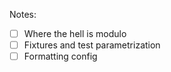 Notes:
- [ ] Where the hell is modulo
- [ ] Fixtures and test parametrization
- [ ] Formatting config